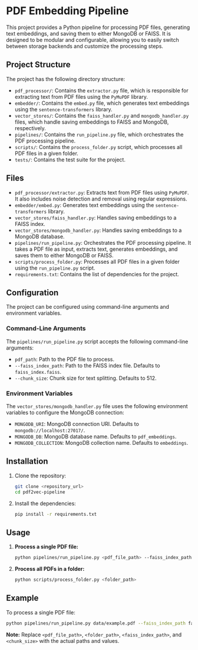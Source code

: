 # PDF Embedding Pipeline

This project provides a Python pipeline for processing PDF files, generating text embeddings, and saving them to either MongoDB or FAISS. It is designed to be modular and configurable, allowing you to easily switch between storage backends and customize the processing steps.

## Project Structure

The project has the following directory structure:

*   `pdf_processor/`: Contains the `extractor.py` file, which is responsible for extracting text from PDF files using the `PyMuPDF` library.
*   `embedder/`: Contains the `embed.py` file, which generates text embeddings using the `sentence-transformers` library.
*   `vector_stores/`: Contains the `faiss_handler.py` and `mongodb_handler.py` files, which handle saving embeddings to FAISS and MongoDB, respectively.
*   `pipelines/`: Contains the `run_pipeline.py` file, which orchestrates the PDF processing pipeline.
*   `scripts/`: Contains the `process_folder.py` script, which processes all PDF files in a given folder.
*   `tests/`: Contains the test suite for the project.

## Files

*   `pdf_processor/extractor.py`: Extracts text from PDF files using `PyMuPDF`. It also includes noise detection and removal using regular expressions.
*   `embedder/embed.py`: Generates text embeddings using the `sentence-transformers` library.
*   `vector_stores/faiss_handler.py`: Handles saving embeddings to a FAISS index.
*   `vector_stores/mongodb_handler.py`: Handles saving embeddings to a MongoDB database.
*   `pipelines/run_pipeline.py`: Orchestrates the PDF processing pipeline. It takes a PDF file as input, extracts text, generates embeddings, and saves them to either MongoDB or FAISS.
*   `scripts/process_folder.py`: Processes all PDF files in a given folder using the `run_pipeline.py` script.
*   `requirements.txt`: Contains the list of dependencies for the project.

## Configuration

The project can be configured using command-line arguments and environment variables.

### Command-Line Arguments

The `pipelines/run_pipeline.py` script accepts the following command-line arguments:

*   `pdf_path`: Path to the PDF file to process.
*   `--faiss_index_path`: Path to the FAISS index file. Defaults to `faiss_index.faiss`.
*   `--chunk_size`: Chunk size for text splitting. Defaults to 512.

### Environment Variables

The `vector_stores/mongodb_handler.py` file uses the following environment variables to configure the MongoDB connection:

*   `MONGODB_URI`: MongoDB connection URI. Defaults to `mongodb://localhost:27017/`.
*   `MONGODB_DB`: MongoDB database name. Defaults to `pdf_embeddings`.
*   `MONGODB_COLLECTION`: MongoDB collection name. Defaults to `embeddings`.

## Installation

1.  Clone the repository:

    ```bash
    git clone <repository_url>
    cd pdf2vec-pipeline
    ```

2.  Install the dependencies:

    ```bash
    pip install -r requirements.txt
    ```

## Usage

1.  **Process a single PDF file:**

    ```bash
    python pipelines/run_pipeline.py <pdf_file_path> --faiss_index_path <faiss_index_path> --chunk_size <chunk_size>
    ```

2.  **Process all PDFs in a folder:**

    ```bash
    python scripts/process_folder.py <folder_path>
    ```

## Example

To process a single PDF file:

```bash
python pipelines/run_pipeline.py data/example.pdf --faiss_index_path faiss_index.faiss --chunk_size 512
```

**Note:** Replace `<pdf_file_path>`, `<folder_path>`, `<faiss_index_path>`, and `<chunk_size>` with the actual paths and values.
